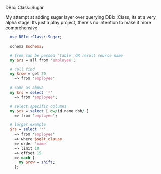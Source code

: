 DBIx::Class::Sugar

My attempt at adding sugar layer over querying DBIx::Class, Its at a very alpha stage.
Its just a play project, there's no intention to make it more comprehensive

```perl
  use DBIx::Class::Sugar;

  schema $schema;

  # from can be passed 'table' OR result source name
  my $rs = all from 'employee';

  # call find
  my $row = get 20 
    => from 'employee'

  # same as above
  my $rs = select '*' 
    => from 'employee';

  # select specific columns
  my $rs = select [ qw/id name dob/ ]
    => from 'employee';

  # larger example 
  $rs = select '*'
    => from 'employee' 
    => where $sqlt_clause
    => order 'name' 
    => limit 10
    => offset 15
    => each {
      my $row = shift;
    };

```

